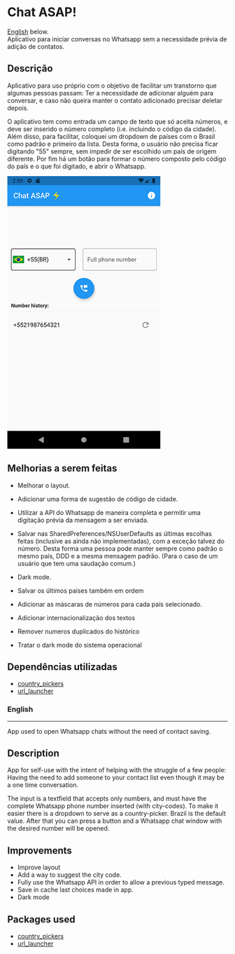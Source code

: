 ﻿# Chat ASAP!
[English](#english) below.</br>
Aplicativo para iniciar conversas no Whatsapp sem a necessidade prévia de adição de contatos. 

## Descrição

Aplicativo para uso próprio com o objetivo de facilitar um transtorno que algumas pessoas passam:
Ter a necessidade de adicionar alguém para conversar, e caso não queira manter o contato adicionado precisar deletar depois.

O aplicativo tem como entrada um campo de texto que só aceita números, e deve ser inserido o número completo (i.e. incluindo o código da cidade). Além disso, para facilitar, coloquei um dropdown de países com o Brasil como padrão e primeiro da lista. Desta forma, o usuário não precisa ficar digitando "55" sempre, sem impedir de ser escolhido um país de origem diferente. Por fim há um botão para formar o número composto pelo código do país e o que foi digitado, e abrir o Whatsapp.

![Print do resultado](/docs/printscreen2.png)

## Melhorias a serem feitas
- Melhorar o layout.
- Adicionar uma forma de sugestão de código de cidade.
- Utilizar a API do Whatsapp de maneira completa e permitir uma digitação prévia da mensagem a ser enviada.
- Salvar nas SharedPreferences/NSUserDefaults as últimas escolhas feitas (inclusive as ainda não implementadas), com a exceção talvez do número. Desta forma uma pessoa pode manter sempre como padrão o mesmo país, DDD e a mesma mensagem padrão. (Para o caso de um usuário que tem uma saudação comum.)
- Dark mode.
- Salvar os últimos países também em ordem
- Adicionar as máscaras de números para cada país selecionado.
- Adicionar internacionalização dos textos

- Remover numeros duplicados do histórico
- Tratar o dark mode do sistema operacional
## Dependências utilizadas

- [country_pickers](https://pub.dev/packages/country_pickers)
- [url_launcher](https://pub.dev/packages/url_launcher)

### English
--- 
App used to open Whatsapp chats without the need of contact saving.

## Description

App for self-use with the intent of helping with the struggle of a few people: Having the need to add someone to your contact list even though it may be a one time conversation.

The input is a textfield that accepts only numbers, and must have the complete Whatsapp phone number inserted (with city-codes). To make it easier there is a dropdown to serve as a country-picker. Brazil is the default value.  After that you can press a button and a Whatsapp chat window with the desired number will be opened.

## Improvements
- Improve layout
- Add a way to suggest the city code.
- Fully use the Whatsapp API in order to allow a previous typed message.
- Save in cache last choices made in app.
- Dark mode

## Packages used

- [country_pickers](https://pub.dev/packages/country_pickers)
- [url_launcher](https://pub.dev/packages/url_launcher)
